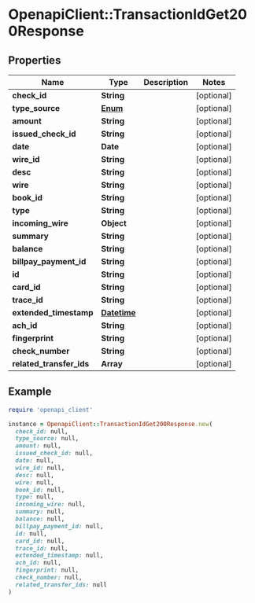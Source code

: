 # OpenapiClient::TransactionIdGet200Response

## Properties

| Name | Type | Description | Notes |
| ---- | ---- | ----------- | ----- |
| **check_id** | **String** |  | [optional] |
| **type_source** | [**Enum**](Enum.md) |  | [optional] |
| **amount** | **String** |  | [optional] |
| **issued_check_id** | **String** |  | [optional] |
| **date** | **Date** |  | [optional] |
| **wire_id** | **String** |  | [optional] |
| **desc** | **String** |  | [optional] |
| **wire** | **String** |  | [optional] |
| **book_id** | **String** |  | [optional] |
| **type** | **String** |  | [optional] |
| **incoming_wire** | **Object** |  | [optional] |
| **summary** | **String** |  | [optional] |
| **balance** | **String** |  | [optional] |
| **billpay_payment_id** | **String** |  | [optional] |
| **id** | **String** |  | [optional] |
| **card_id** | **String** |  | [optional] |
| **trace_id** | **String** |  | [optional] |
| **extended_timestamp** | [**Datetime**](Datetime.md) |  | [optional] |
| **ach_id** | **String** |  | [optional] |
| **fingerprint** | **String** |  | [optional] |
| **check_number** | **String** |  | [optional] |
| **related_transfer_ids** | **Array** |  | [optional] |

## Example

```ruby
require 'openapi_client'

instance = OpenapiClient::TransactionIdGet200Response.new(
  check_id: null,
  type_source: null,
  amount: null,
  issued_check_id: null,
  date: null,
  wire_id: null,
  desc: null,
  wire: null,
  book_id: null,
  type: null,
  incoming_wire: null,
  summary: null,
  balance: null,
  billpay_payment_id: null,
  id: null,
  card_id: null,
  trace_id: null,
  extended_timestamp: null,
  ach_id: null,
  fingerprint: null,
  check_number: null,
  related_transfer_ids: null
)
```


